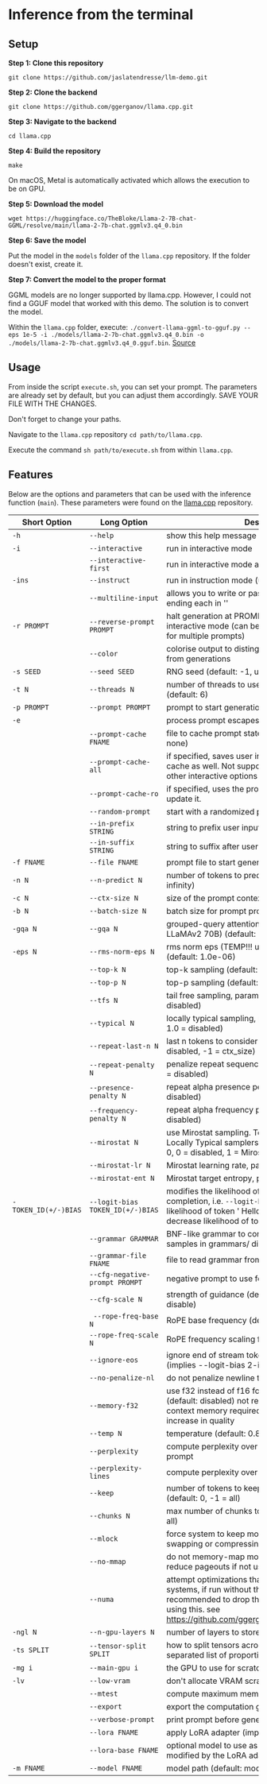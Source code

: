 # Inference from the terminal

## Setup 

**Step 1: Clone this repository**

`git clone https://github.com/jaslatendresse/llm-demo.git`

**Step 2: Clone the backend**

`git clone https://github.com/ggerganov/llama.cpp.git`

**Step 3: Navigate to the backend**

`cd llama.cpp`

**Step 4: Build the repository**

`make`

On macOS, Metal is automatically activated which allows the execution to be on GPU. 

**Step 5: Download the model**

`wget https://huggingface.co/TheBloke/Llama-2-7B-chat-GGML/resolve/main/llama-2-7b-chat.ggmlv3.q4_0.bin`

**Step 6: Save the model**

Put the model in the `models` folder of the `llama.cpp` repository. If the folder doesn't exist, create it. 

**Step 7: Convert the model to the proper format**

GGML models are no longer supported by llama.cpp. However, I could not find a GGUF model that worked with this demo. The solution is to convert the model. 

Within the `llama.cpp` folder, execute: `./convert-llama-ggml-to-gguf.py --eps 1e-5 -i ./models/llama-2-7b-chat.ggmlv3.q4_0.bin -o ./models/llama-2-7b-chat.ggmlv3.q4_0.gguf.bin`. [Source](https://huggingface.co/TheBloke/Llama-2-13B-chat-GGML/discussions/14)

## Usage

From inside the script `execute.sh`, you can set your prompt. The parameters are already set by default, but you can adjust them accordingly. SAVE YOUR FILE WITH THE CHANGES. 

Don't forget to change your paths. 

Navigate to the `llama.cpp` repository `cd path/to/llama.cpp`. 

Execute the command `sh path/to/execute.sh` from within `llama.cpp`. 

## Features

Below are the options and parameters that can be used with the inference function (`main`). These parameters were found on the [llama.cpp](https://github.com/ggerganov/llama.cpp) repository. 

| Short Option | Long Option            | Description |
|--------------|------------------------|-------------|
| `-h`         | `--help`               | show this help message and exit |
| `-i`         | `--interactive`        | run in interactive mode |
|              | `--interactive-first`  | run in interactive mode and wait for input right away |
| `-ins`       | `--instruct`           | run in instruction mode (use with Alpaca models) |
|              | `--multiline-input`    | allows you to write or paste multiple lines without ending each in '\' |
| `-r PROMPT`  | `--reverse-prompt PROMPT` | halt generation at PROMPT, return control in interactive mode (can be specified more than once for multiple prompts) |
|              | `--color`              | colorise output to distinguish prompt and user input from generations |
| `-s SEED`    | `--seed SEED`          | RNG seed (default: -1, use random seed for < 0) |
| `-t N`       | `--threads N`          | number of threads to use during computation (default: 6) |
| `-p PROMPT`  | `--prompt PROMPT`      | prompt to start generation with (default: empty) |
| `-e`         |                        | process prompt escapes sequences (\n, \r, \t, \', \", \\) |
|              | `--prompt-cache FNAME` | file to cache prompt state for faster startup (default: none) |
|              | `--prompt-cache-all`   | if specified, saves user input and generations to cache as well. Not supported with --interactive or other interactive options |
|              | `--prompt-cache-ro`    | if specified, uses the prompt cache but does not update it. |
|              | `--random-prompt`      | start with a randomized prompt. |
|              | `--in-prefix STRING`   | string to prefix user inputs with (default: empty) |
|              | `--in-suffix STRING`   | string to suffix after user inputs with (default: empty) |
| `-f FNAME`   | `--file FNAME`         | prompt file to start generation. |
| `-n N`       | `--n-predict N`        | number of tokens to predict (default: -1, -1 = infinity) |
| `-c N`       | `--ctx-size N`         | size of the prompt context (default: 512) |
| `-b N`       | `--batch-size N`       | batch size for prompt processing (default: 512) |
| `-gqa N`     | `--gqa N`              | grouped-query attention factor (TEMP!!! use 8 for LLaMAv2 70B) (default: 1) |
| `-eps N`     | `--rms-norm-eps N`     | rms norm eps (TEMP!!! use 1e-5 for LLaMAv2) (default: 1.0e-06) |
|              | `--top-k N`            | top-k sampling (default: 40, 0 = disabled) |
|              | `--top-p N`            | top-p sampling (default: 0.9, 1.0 = disabled) |
|              | `--tfs N`              | tail free sampling, parameter z (default: 1.0, 1.0 = disabled) |
|              | `--typical N`          | locally typical sampling, parameter p (default: 1.0, 1.0 = disabled) |
|              | `--repeat-last-n N`    | last n tokens to consider for penalize (default: 64, 0 = disabled, -1 = ctx_size) |
|              | `--repeat-penalty N`   | penalize repeat sequence of tokens (default: 1.1, 1.0 = disabled) |
|              | `--presence-penalty N` | repeat alpha presence penalty (default: 0.0, 0.0 = disabled) |
|              | `--frequency-penalty N`| repeat alpha frequency penalty (default: 0.0, 0.0 = disabled) |
|              | `--mirostat N`         | use Mirostat sampling. Top K, Nucleus, Tail Free and Locally Typical samplers are ignored if used. (default: 0, 0 = disabled, 1 = Mirostat, 2 = Mirostat 2.0) |
|              | `--mirostat-lr N`      | Mirostat learning rate, parameter eta (default: 0.1) |
|              | `--mirostat-ent N`     | Mirostat target entropy, parameter tau (default: 5.0) |
| `-TOKEN_ID(+/-)BIAS` | `--logit-bias TOKEN_ID(+/-)BIAS` | modifies the likelihood of token appearing in the completion, i.e. `--logit-bias 15043+1` to increase likelihood of token ' Hello' or `--logit-bias 15043-1` to decrease likelihood of token ' Hello'|
| | `--grammar GRAMMAR`| BNF-like grammar to constrain generations (see samples in grammars/ dir)|
| | `--grammar-file FNAME` | file to read grammar from |
| | `--cfg-negative-prompt PROMPT` | negative prompt to use for guidance. (default: empty) |
| | `--cfg-scale N` |  strength of guidance (default: 1.000000, 1.0 = disable) |
| | ` --rope-freq-base N` | RoPE base frequency (default: 10000.0) |
| | `--rope-freq-scale N` | RoPE frequency scaling factor (default: 1) |
| | `--ignore-eos` | ignore end of stream token and continue generating (implies --logit-bias 2-inf) |
| | `--no-penalize-nl` | do not penalize newline token | 
| | `--memory-f32` | use f32 instead of f16 for memory key+value (default: disabled) not recommended: doubles context memory required and no measurable increase in quality | 
| | `--temp N` | temperature (default: 0.8) |
| | `--perplexity` |compute perplexity over each ctx window of the prompt | 
| | `--perplexity-lines` |compute perplexity over each line of the prompt | 
| | `--keep` |number of tokens to keep from the initial prompt (default: 0, -1 = all) | 
| | `--chunks N` | max number of chunks to process (default: -1, -1 = all)| 
| | `--mlock` | force system to keep model in RAM rather than swapping or compressing| 
| | `--no-mmap ` | do not memory-map model (slower load but may reduce pageouts if not using mlock)| 
| | `--numa` | attempt optimizations that help on some NUMA systems, if run without this previously, it is recommended to drop the system page cache before using this. see https://github.com/ggerganov/llama.cpp/issues/1437| 
| `-ngl N` | `--n-gpu-layers N` |number of layers to store in VRAM| 
|`-ts SPLIT` | `--tensor-split SPLIT` | how to split tensors across multiple GPUs, comma-separated list of proportions, e.g. 3,1| 
|`-mg i`| `--main-gpu i` |the GPU to use for scratch and small tensors | 
|`-lv` | `--low-vram` | don't allocate VRAM scratch buffer| 
| | `--mtest` |compute maximum memory usage | 
| | `--export` |export the computation graph to 'llama.ggml' | 
| | `--verbose-prompt` | print prompt before generation|
| | `--lora FNAME` |apply LoRA adapter (implies --no-mmap) |
| | `--lora-base FNAME` | optional model to use as a base for the layers modified by the LoRA adapter|
| `-m FNAME` | `--model FNAME` | model path (default: models/7B/ggml-model.bin) |
